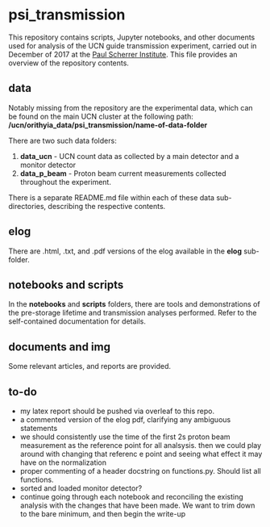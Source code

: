 # psi_transmission

This repository contains scripts, Jupyter notebooks, and other documents used for analysis of the UCN guide transmission experiment, carried out in December of 2017 at the [Paul Scherrer Institute](https://www.psi.ch/en). This file provides an overview of the repository contents.

## data 

Notably missing from the repository are the experimental data, which can be found on the main UCN cluster at the following path: **/ucn/orithyia_data/psi_transmission/name-of-data-folder**

There are two such data folders:

1. **data_ucn** - UCN count data as collected by a main detector and a monitor detector
2. **data_p_beam** - Proton beam current measurements collected throughout the experiment.
   
There is a separate README.md file within each of these data sub-directories, describing the respective contents. 

## elog

There are .html, .txt, and .pdf versions of the elog available in the **elog** sub-folder.

## notebooks and scripts

In the **notebooks** and **scripts** folders, there are tools and demonstrations of the pre-storage lifetime and transmission analyses performed. Refer to the self-contained documentation for details.

## documents and img

Some relevant articles, and reports are provided. 

## to-do

- my latex report should be pushed via overleaf to this repo.
- a commented version of the elog pdf, clarifying any ambiguous statements
- we should consistently use the time of the first 2s proton beam measurement as the reference point for all analsysis. then we could play around with changing that referenc e point and seeing what effect it may have on the normalization 
- proper commenting of a header docstring on functions.py. Should list all functions.
- sorted and loaded monitor detector?
- continue going through each notebook and reconciling the existing analysis with the changes that have been made. We want to trim down to the bare minimum, and then begin the write-up